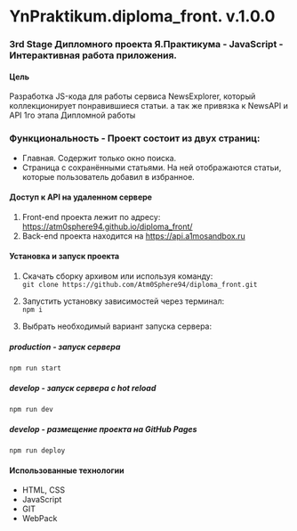 # YnPraktikum.diploma_front. v.1.0.0
### 3rd Stage Дипломного проекта Я.Практикума - JavaScript - Интерактивная работа приложения.

#### Цель
Разработка JS-кода для работы сервиса NewsExplorer, который коллекционирует понравившиеся статьи. а так же привязка к NewsAPI и API 1го этапа Дипломной работы

###  Функциональность - Проект состоит из двух страниц:
 - Главная. Содержит только окно поиска.
 - Страница с сохранёнными статьями. На ней отображаются статьи, которые пользователь добавил в избранное.

#### Доступ к API на удаленном сервере
1. Front-end проекта лежит по адресу: https://atm0sphere94.github.io/diploma_front/
2. Back-end проекта находится на https://api.a1mosandbox.ru

#### Установка и запуск проекта
1. Скачать сборку архивом или используя команду:  
```git clone https://github.com/Atm0Sphere94/diploma_front.git```  
2. Запустить установку зависимостей через терминал:  
```npm i``` 

4. Выбрать необходимый вариант запуска сервера:  
##### production - запуск сервера  
```npm run start```  
##### develop - запуск сервера с hot reload  
```npm run dev```  
##### develop - размещение проекта на GitHub Pages
```npm run deploy```  
#### Использованные технологии
+ HTML, CSS
+ JavaScript
+ GIT
+ WebPack

